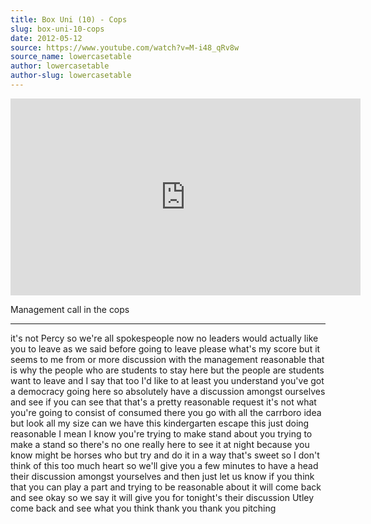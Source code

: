 ```yaml
---
title: Box Uni (10) - Cops
slug: box-uni-10-cops
date: 2012-05-12
source: https://www.youtube.com/watch?v=M-i48_qRv8w
source_name: lowercasetable
author: lowercasetable
author-slug: lowercasetable
---
```


<iframe width="560" height="315" src="https://www.youtube.com/embed/M-i48_qRv8w" title="YouTube video player" frameborder="0" allow="accelerometer; autoplay; clipboard-write; encrypted-media; gyroscope; picture-in-picture; web-share" referrerpolicy="strict-origin-when-cross-origin" allowfullscreen></iframe>

Management call in the cops

---

it's not Percy so we're all spokespeople
now no leaders would actually like you
to leave as we said before going to
leave please
what's my score
but it seems to me from or more
discussion with the management
reasonable that is why the people who
are students to stay here but the people
are students want to leave
and I say that too
I'd like to at least you understand
you've got a democracy going here so
absolutely have a discussion amongst
ourselves and see if you can see that
that's a pretty reasonable request it's
not what you're going to consist of
consumed there you go with all the
carrboro idea but look all my size can
we have this kindergarten escape this
just doing reasonable I mean I know
you're trying to make stand about you
trying to make a stand so there's no one
really here to see it at night because
you know might be horses who but try and
do it in a way that's sweet
so I don't think of this too much heart
so we'll give you a few minutes to have
a head their discussion amongst
yourselves and then just let us know if
you think that you can play a part and
trying to be reasonable about it will
come back and see okay so we say it will
give you for tonight's their discussion
Utley come back and see what you think
thank you thank you
pitching


